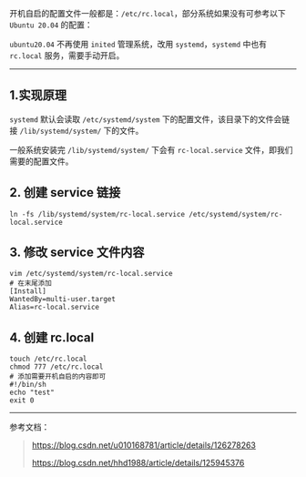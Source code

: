 开机自启的配置文件一般都是：`/etc/rc.local`，部分系统如果没有可参考以下 `Ubuntu 20.04`  的配置：

`ubuntu20.04` 不再使用  `inited` 管理系统，改用  `systemd`，`systemd` 中也有 `rc.local` 服务，需要手动开启。

---

## 1.实现原理

`systemd` 默认会读取 `/etc/systemd/system` 下的配置文件，该目录下的文件会链接 `/lib/systemd/system/` 下的文件。

一般系统安装完 `/lib/systemd/system/` 下会有 `rc-local.service` 文件，即我们需要的配置文件。

## 2. 创建 service 链接

```shell
ln -fs /lib/systemd/system/rc-local.service /etc/systemd/system/rc-local.service
```

## 3. 修改 service 文件内容

```shell
vim /etc/systemd/system/rc-local.service
# 在末尾添加
[Install]
WantedBy=multi-user.target
Alias=rc-local.service
```

## 4. 创建 rc.local

```shell
touch /etc/rc.local
chmod 777 /etc/rc.local
# 添加需要开机自启的内容即可
#!/bin/sh
echo "test"
exit 0

```
---
参考文档：
> https://blog.csdn.net/u010168781/article/details/126278263
>
> https://blog.csdn.net/hhd1988/article/details/125945376
